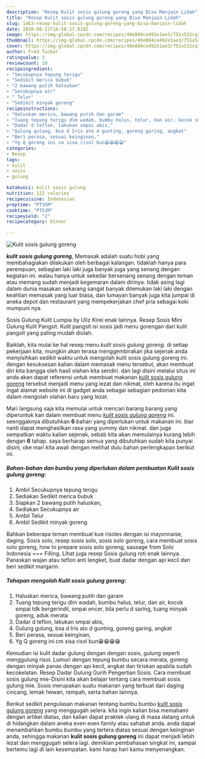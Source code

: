 ```yaml
---
description: "Resep Kulit sosis gulung goreng yang Bisa Manjain Lidah"
title: "Resep Kulit sosis gulung goreng yang Bisa Manjain Lidah"
slug: 1463-resep-kulit-sosis-gulung-goreng-yang-bisa-manjain-lidah
date: 2020-08-21T16:58:17.610Z
image: https://img-global.cpcdn.com/recipes/40e884ce492e1ae3/751x532cq70/kulit-sosis-gulung-goreng-foto-resep-utama.jpg
thumbnail: https://img-global.cpcdn.com/recipes/40e884ce492e1ae3/751x532cq70/kulit-sosis-gulung-goreng-foto-resep-utama.jpg
cover: https://img-global.cpcdn.com/recipes/40e884ce492e1ae3/751x532cq70/kulit-sosis-gulung-goreng-foto-resep-utama.jpg
author: Fred Tucker
ratingvalue: 3
reviewcount: 10
recipeingredient:
- "Secukupnya tepung terigu"
- "Sedikit merica bubuk"
- "2 bawang putih haluskan"
- "Secukupnya air"
- " Telur"
- "Sedikit minyak goreng"
recipeinstructions:
- "Haluskan merica, bawang putih dan garam"
- "Tuang tepung terigu dlm wadah, bumbu halus, telur, dan air, kocok smpai tdk bergerindil, smpai encer, bila perlu d saring, tuang minyak goreng, aduk merata"
- "Dadar d teflon, lakukan smpai abis,"
- "Gulung gulung, bsa d Iris ato d gunting, goreng garing, angkat"
- "Beri perasa, sesuai keinginan,"
- "Yg Q goreng ini cm sisa risol bun😁😁😁😁"
categories:
- Resep
tags:
- kulit
- sosis
- gulung

katakunci: kulit sosis gulung 
nutrition: 122 calories
recipecuisine: Indonesian
preptime: "PT35M"
cooktime: "PT52M"
recipeyield: "2"
recipecategory: Dinner

---
```



![Kulit sosis gulung goreng](https://img-global.cpcdn.com/recipes/40e884ce492e1ae3/751x532cq70/kulit-sosis-gulung-goreng-foto-resep-utama.jpg)

<b><i>kulit sosis gulung goreng</i></b>, Memasak adalah suatu hobi yang membahagiakan dilakukan oleh berbagai kalangan. tidaklah hanya para perempuan, sebagian laki laki juga banyak juga yang senang dengan kegiatan ini. walau hanya untuk sekedar bersenang senang dengan teman atau memang sudah menjadi kegemaran dalam dirinya. tidak asing lagi dalam dunia masakan sekarang sangat banyak ditemukan laki laki dengan keahlian memasak yang luar biasa, dan lumayan banyak juga kita jumpai di aneka depot dan restaurant yang mempekerjakan chef pria sebagai koki mumpuni nya.

Sosis Gulung Kulit Lumpia by Uliz Kirei enak lainnya. Resep Sosis Mini Gulung Kulit Pangsit. Kulit pangsit isi sosis jadi menu gorengan dari kulit pangsit yang paling mudah diolah.

Baiklah, kita mulai ke hal resep menu <i>kulit sosis gulung goreng</i>. di setiap pekerjaan kita, mungkin akan terasa menggembirakan jika sejenak anda menyisihkan sedikit waktu untuk mengolah kulit sosis gulung goreng ini. dengan kesuksesan kalian dalam memasak menu tersebut, akan membuat diri kita bangga oleh hasil olahan kita sendiri. dan lagi disini melalui situs ini anda akan dapat referensi untuk membuat makanan <u>kulit sosis gulung goreng</u> tersebut menjadi menu yang lezat dan nikmat, oleh karena itu ingat ingat alamat website ini di gadget anda sebagai sebagian pedoman kita dalam mengolah olahan baru yang lezat.


Mari langsung saja kita memulai untuk mencari barang barang yang diperuntuk kan dalam membuat menu <u><i>kulit sosis gulung goreng</i></u> ini. seenggaknya dibutuhkan <b>6</b> bahan yang diperlukan untuk makanan ini. biar nanti dapat menghasilkan rasa yang yummy dan nikmat. dan juga sempatkan waktu kalian sejenak, sebab kita akan memulainya kurang lebih dengan <b>6</b> tahap. saya berharap semua yang dibutuhkan sudah kita punyai disini, oke mari kita awali dengan melihat dulu bahan perlengkapan berikut ini.

<!--inarticleads1-->

##### Bahan-bahan dan bumbu yang diperlukan dalam pembuatan Kulit sosis gulung goreng:

1. Ambil Secukupnya tepung terigu
1. Sediakan Sedikit merica bubuk
1. Siapkan 2 bawang putih haluskan,
1. Sediakan Secukupnya air
1. Ambil  Telur
1. Ambil Sedikit minyak goreng


Bahkan beberapa teman membuat kue risoles dengan isi mayonnaise, daging. Sosis solo, resep sosis solo, sosis solo goreng, cara membuat sosis solo goreng, how to prepare sosis solo goreng, sausage from Solo Indonesia === Filling. Lihat juga resep Sosis gulung roti enak lainnya. Panaskan wajan atau teflon anti lengket, buat dadar dengan api kecil dan beri sedikit margarin. 

<!--inarticleads2-->

##### Tahapan mengolah Kulit sosis gulung goreng:

1. Haluskan merica, bawang putih dan garam
1. Tuang tepung terigu dlm wadah, bumbu halus, telur, dan air, kocok smpai tdk bergerindil, smpai encer, bila perlu d saring, tuang minyak goreng, aduk merata
1. Dadar d teflon, lakukan smpai abis,
1. Gulung gulung, bsa d Iris ato d gunting, goreng garing, angkat
1. Beri perasa, sesuai keinginan,
1. Yg Q goreng ini cm sisa risol bun😁😁😁😁


Kemudian isi kulit dadar gulung dengan dengan sosis, gulung seperti menggulung risol. Lumuri dengan tepung bumbu secara merata, goreng dengan minyak panas dengan api kecil, angkat dan tiriskan apabila sudah kecokelatan. Resep Dadar Gulung Gurih Pengertian Sosis. Cara membuat sosis gulung mie-Disini kita akan belajar tentang cara membuat sosis gulung mie. Sosis merupakan suatu makanan yang terbuat dari daging cincang, lemak hewan, rempah, serta bahan lainnya. 

Berikut sedikit pengulasan makanan tentang bumbu bumbu <u>kulit sosis gulung goreng</u> yang menggugah selera. kita ingin kalian bisa memahami dengan artikel diatas, dan kalian dapat praktek ulang di masa datang untuk di hidangkan dalam aneka even even family atau sahabat anda. anda dapat menambahkan bumbu bumbu yang tertera diatas sesuai dengan keinginan anda, sehingga makanan <b>kulit sosis gulung goreng</b> ini dapat menjadi lebih lezat dan menggugah selera lagi. demikian pembahasan singkat ini, sampai bertemu lagi di lain kesempatan. kami harap hari kamu menyenangkan.
